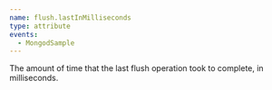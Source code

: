 ```yaml
---
name: flush.lastInMilliseconds
type: attribute
events:
  - MongodSample
---
```


The amount of time that the last flush operation took to complete, in milliseconds.